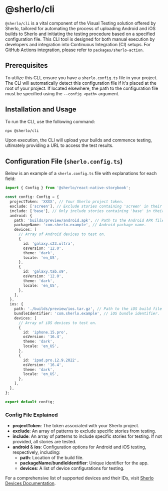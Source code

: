 # @sherlo/cli

`@sherlo/cli` is a vital component of the Visual Testing solution offered by Sherlo, tailored for automating the process of uploading Android and iOS builds to Sherlo and initiating the testing procedure based on a specified configuration file. This CLI tool is designed for both manual execution by developers and integration into Continuous Integration (CI) setups. For GitHub Actions integration, please refer to `packages/sherlo-action`.

## Prerequisites

To utilize this CLI, ensure you have a `sherlo.config.ts` file in your project. The CLI will automatically detect this configuration file if it's placed at the root of your project. If located elsewhere, the path to the configuration file must be specified using the `--config <path>` argument.

## Installation and Usage

To run the CLI, use the following command:

```bash
npx @sherlo/cli
```

Upon execution, the CLI will upload your builds and commence testing, ultimately providing a URL to access the test results.

## Configuration File (`sherlo.config.ts`)

Below is an example of a `sherlo.config.ts` file with explanations for each field:

```typescript
import { Config } from '@sherlo/react-native-storybook';

const config: Config = {
  projectToken: 'XXXX', // Your Sherlo project token.
  exclude: ['screen'], // Exclude stories containing 'screen' in their names.
  include: ['base'], // Only include stories containing 'base' in their names.
  android: {
    path: 'builds/preview/android.apk', // Path to the Android APK file.
    packageName: 'com.sherlo.example', // Android package name.
    devices: [
      // Array of Android devices to test on.
      {
        id: 'galaxy.s23.ultra',
        osVersion: '12.0',
        theme: 'dark',
        locale: 'en_US',
      },
      {
        id: 'galaxy.tab.s9',
        osVersion: '12.0',
        theme: 'dark',
        locale: 'en_US',
      },
    ],
  },
  ios: {
    path: './builds/preview/ios.tar.gz', // Path to the iOS build file (.app or .tar.gz).
    bundleIdentifier: 'com.sherlo.example', // iOS bundle identifier.
    devices: [
      // Array of iOS devices to test on.
      {
        id: 'iphone.15.pro',
        osVersion: '16.4',
        theme: 'dark',
        locale: 'en_US',
      },
      {
        id: 'ipad.pro.12.9.2022',
        osVersion: '16.4',
        theme: 'dark',
        locale: 'en_US',
      },
    ],
  },
};

export default config;
```

### Config File Explained

- **projectToken**: The token associated with your Sherlo project.
- **exclude**: An array of patterns to exclude specific stories from testing.
- **include**: An array of patterns to include specific stories for testing. If not provided, all stories are tested.
- **android** & **ios**: Configuration options for Android and iOS testing, respectively, including:
  - **path**: Location of the build file.
  - **packageName**/**bundleIdentifier**: Unique identifier for the app.
  - **devices**: A list of device configurations for testing.

For a comprehensive list of supported devices and their IDs, visit [Sherlo Devices Documentation](https://docs.sherlo.io/getting-started/devices).
